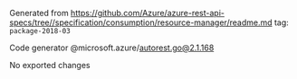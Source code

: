 Generated from https://github.com/Azure/azure-rest-api-specs/tree//specification/consumption/resource-manager/readme.md tag: `package-2018-03`

Code generator @microsoft.azure/autorest.go@2.1.168

No exported changes